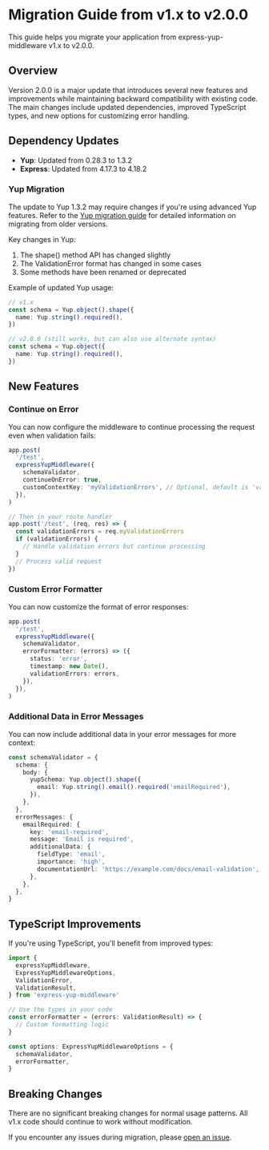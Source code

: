 # Migration Guide from v1.x to v2.0.0

This guide helps you migrate your application from express-yup-middleware v1.x to v2.0.0.

## Overview

Version 2.0.0 is a major update that introduces several new features and improvements while maintaining backward compatibility with existing code. The main changes include updated dependencies, improved TypeScript types, and new options for customizing error handling.

## Dependency Updates

- **Yup**: Updated from 0.28.3 to 1.3.2
- **Express**: Updated from 4.17.3 to 4.18.2

### Yup Migration

The update to Yup 1.3.2 may require changes if you're using advanced Yup features. Refer to the [Yup migration guide](https://github.com/jquense/yup/blob/master/docs/migration-guide.md) for detailed information on migrating from older versions.

Key changes in Yup:

1. The shape() method API has changed slightly
2. The ValidationError format has changed in some cases
3. Some methods have been renamed or deprecated

Example of updated Yup usage:

```ts
// v1.x
const schema = Yup.object().shape({
  name: Yup.string().required(),
})

// v2.0.0 (still works, but can also use alternate syntax)
const schema = Yup.object({
  name: Yup.string().required(),
})
```

## New Features

### Continue on Error

You can now configure the middleware to continue processing the request even when validation fails:

```ts
app.post(
  '/test',
  expressYupMiddleware({
    schemaValidator,
    continueOnError: true,
    customContextKey: 'myValidationErrors', // Optional, default is 'validationErrors'
  }),
)

// Then in your route handler
app.post('/test', (req, res) => {
  const validationErrors = req.myValidationErrors
  if (validationErrors) {
    // Handle validation errors but continue processing
  }
  // Process valid request
})
```

### Custom Error Formatter

You can now customize the format of error responses:

```ts
app.post(
  '/test',
  expressYupMiddleware({
    schemaValidator,
    errorFormatter: (errors) => ({
      status: 'error',
      timestamp: new Date(),
      validationErrors: errors,
    }),
  }),
)
```

### Additional Data in Error Messages

You can now include additional data in your error messages for more context:

```ts
const schemaValidator = {
  schema: {
    body: {
      yupSchema: Yup.object().shape({
        email: Yup.string().email().required('emailRequired'),
      }),
    },
  },
  errorMessages: {
    emailRequired: {
      key: 'email-required',
      message: 'Email is required',
      additionalData: {
        fieldType: 'email',
        importance: 'high',
        documentationUrl: 'https://example.com/docs/email-validation',
      },
    },
  },
}
```

## TypeScript Improvements

If you're using TypeScript, you'll benefit from improved types:

```ts
import {
  expressYupMiddleware,
  ExpressYupMiddlewareOptions,
  ValidationError,
  ValidationResult,
} from 'express-yup-middleware'

// Use the types in your code
const errorFormatter = (errors: ValidationResult) => {
  // Custom formatting logic
}

const options: ExpressYupMiddlewareOptions = {
  schemaValidator,
  errorFormatter,
}
```

## Breaking Changes

There are no significant breaking changes for normal usage patterns. All v1.x code should continue to work without modification.

If you encounter any issues during migration, please [open an issue](https://github.com/wgrisa/express-yup-middleware/issues).
